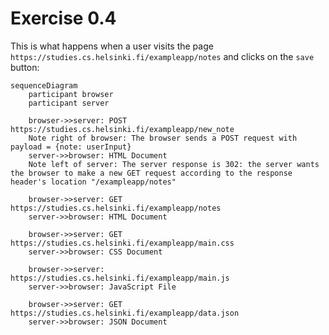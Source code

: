 # Exercise 0.4

This is what happens when a user visits the page `https://studies.cs.helsinki.fi/exampleapp/notes` and clicks on the `save` button:

```mermaid
sequenceDiagram
    participant browser
    participant server

    browser->>server: POST https://studies.cs.helsinki.fi/exampleapp/new_note
    Note right of browser: The browser sends a POST request with payload = {note: userInput}
    server->>browser: HTML Document
    Note left of server: The server response is 302: the server wants the browser to make a new GET request according to the response header's location "/exampleapp/notes"

    browser->>server: GET https://studies.cs.helsinki.fi/exampleapp/notes
    server->>browser: HTML Document

    browser->>server: GET https://studies.cs.helsinki.fi/exampleapp/main.css
    server->>browser: CSS Document

    browser->>server: https://studies.cs.helsinki.fi/exampleapp/main.js
    server->>browser: JavaScript File
    
    browser->>server: GET https://studies.cs.helsinki.fi/exampleapp/data.json
    server->>browser: JSON Document
```